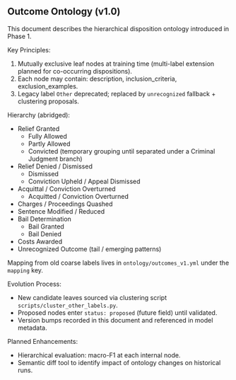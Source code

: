## Outcome Ontology (v1.0)

This document describes the hierarchical disposition ontology introduced in Phase 1.

Key Principles:
1. Mutually exclusive leaf nodes at training time (multi-label extension planned for co-occurring dispositions).
2. Each node may contain: description, inclusion_criteria, exclusion_examples.
3. Legacy label `Other` deprecated; replaced by `unrecognized` fallback + clustering proposals.

Hierarchy (abridged):

- Relief Granted
  - Fully Allowed
  - Partly Allowed
  - Convicted (temporary grouping until separated under a Criminal Judgment branch)
- Relief Denied / Dismissed
  - Dismissed
  - Conviction Upheld / Appeal Dismissed
- Acquittal / Conviction Overturned
  - Acquitted / Conviction Overturned
- Charges / Proceedings Quashed
- Sentence Modified / Reduced
- Bail Determination
  - Bail Granted
  - Bail Denied
- Costs Awarded
- Unrecognized Outcome (tail / emerging patterns)

Mapping from old coarse labels lives in `ontology/outcomes_v1.yml` under the `mapping` key.

Evolution Process:
- New candidate leaves sourced via clustering script `scripts/cluster_other_labels.py`.
- Proposed nodes enter `status: proposed` (future field) until validated.
- Version bumps recorded in this document and referenced in model metadata.

Planned Enhancements:
- Hierarchical evaluation: macro-F1 at each internal node.
- Semantic diff tool to identify impact of ontology changes on historical runs.
